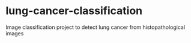 # lung-cancer-classification
Image classification project to detect lung cancer from histopathological images

